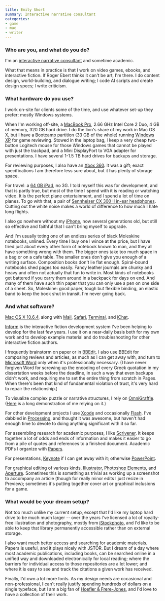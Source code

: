 ```yaml
---
title: Emily Short
summary: Interactive narrative consultant
categories:
- game
- mac
- writer
---
```


### Who are you, and what do you do?

I'm an [interactive narrative consultant](http://emshort.wordpress.com/ "Emily's website.") and sometime academic.

What that means in practice is that I work on video games, ebooks, and interactive fiction. If Roger Ebert thinks it can't be art, I'm there. I do content design, world-building, and dialogue writing; I code AI scripts and create design specs; I write criticism.

### What hardware do you use?

I work on-site for clients some of the time, and use whatever set-up they prefer; mostly Windows systems.

When I'm working off-site, a [MacBook Pro][macbook-pro], 2.66 GHz Intel Core 2 Duo, 4 GB of memory, 320 GB hard drive. I do the lion's share of my work in Mac OS X, but I have a Bootcamp partition (33 GB of the whole) running [Windows XP][windows-xp] for game reviewing. Stowed in the laptop bag, I keep a very cheap two-button Logitech mouse for those Windows games that cannot be played with just the trackpad, and a Mini DisplayPort to VGA adapter for presentations. I have several 1-1.5 TB hard drives for backups and storage.

For reviewing purposes, I also have an [Xbox 360][xbox-360]. It was a gift; exact specifications I am therefore less sure about, but it has plenty of storage space.

For travel: a [64 GB iPad][ipad], no 3G. I told myself this was for development, and that is partly true, but most of the time I spend with it is reading or watching video. It is the perfect plane entertainment, and I spend a lot of time on planes. To go with that, a pair of [Sennheiser CX 300 II in-ear headphones][cx-300-ii]. Cutting out the white noise makes a world of difference to how much I hate long flights.

I also go nowhere without my [iPhone][], now several generations old, but still so effective and faithful that I can't bring myself to upgrade.

And I'm usually toting one of an endless series of black Moleskine notebooks, unlined. Every time I buy one I wince at the price, but I have tried just about every other form of notebook known to man, and they all have something wrong with them. The bigger ones take too much space in a bag or on a cafe table. The smaller ones don't give you enough of a writing surface. Composition books don't lie flat enough. Spiral-bound notebooks shed pages too easily. Fancy leather journals are chunky and heavy and often not actually that fun to write in. Most kinds of notebooks get battered if you carry them around in a backpack for days on end. And many of them have such thin paper that you can only use a pen on one side of a sheet. So, Moleskine: good paper, tough but flexible binding, an elastic band to keep the book shut in transit. I'm never going back.

### And what software?

[Mac OS X 10.6.4][macos], along with [Mail][], [Safari][], [Terminal][], and [iChat][].

[Inform][] is the interactive fiction development system I've been helping to develop for the last few years. I use it on a near-daily basis both for my own work and to develop example material and do troubleshooting for other interactive fiction authors.

I frequently brainstorm on paper or in [BBEdit][]. I also use BBEdit for composing reviews and articles, as much as I can get away with, and turn to [Microsoft Word][word] only when it's professionally necessary. (I have never forgiven Word for screwing up the encoding of every Greek quotation in my dissertation weeks before the deadline, in such a way that even backups didn't work, and requiring me to set the entire thing from scratch in Pages. When there's been that kind of fundamental violation of trust, it's very hard to repair the relationship.)

To visualize complex puzzle or narrative structures, I rely on [OmniGraffle][]. ([Here](http://inform-fiction.org/I7Downloads/Examples/bronze/Overview.html "Emily's making-of for a piece of her IF.") is a long demonstration of me relying on it.)

For other development projects I use [Xcode][] and occasionally [Flash][]. I've dabbled in [Processing][], and thought it was awesome, but haven't had enough time to devote to doing anything significant with it so far.

For assembling research for academic purposes, I like [Scrivener][]. It keeps together a lot of odds and ends of information and makes it easier to go from a pile of quotes and references to a finished document. Academic PDFs I organize with [Papers][].

For presentations, [Keynote][] if I can get away with it; otherwise [PowerPoint][].

For graphical editing of various kinds, [Illustrator][], [Photoshop Elements][photoshop-elements], and [Aperture][]. Sometimes this is something as trivial as working up a screenshot to accompany an article (though for really minor edits I just resize in Preview); sometimes it's putting together cover art or graphical inclusions for a game.

### What would be your dream setup?

Not too much unlike my current setup, except that I'd like my laptop hard drive to be much much larger -- over the years I've licensed a lot of royalty-free illustration and photography, mostly from [iStockphoto][], and I'd like to be able to keep that library permanently accessible rather than on external storage.

I also want much better access and searching for academic materials. Papers is useful, and it plays nicely with JSTOR. But I dream of a day where most academic publications, including books, can be searched online in a unified way and downloaded electronically for local reading; where the barriers for individual access to those repositories are a lot lower; and where it is easy to see and track the citations a given work has received.

Finally, I'd own a lot more fonts. As my design needs are occasional and non-professional, I can't really justify spending hundreds of dollars on a single typeface, but I am a big fan of [Hoefler & Frere-Jones](http://www.typography.com/ "Hoefler & Frere-Jones typefaces."), and I'd love to have a collection of their work.

[aperture]: https://en.wikipedia.org/wiki/Aperture_(software) "Photo editing and management software for Mac OS X."
[bbedit]: http://www.barebones.com/products/bbedit/ "A text editor for the Mac."
[cx-300-ii]: https://www.amazon.com/Sennheiser-II-Precision-Enhanced-Earbuds/dp/B001EZYMF4 "In-ear headphones."
[flash]: https://en.wikipedia.org/wiki/Adobe_Flash "A software and animation editor."
[ichat]: https://en.wikipedia.org/wiki/IChat "An AIM/Jabber client included with Mac OS X."
[illustrator]: https://www.adobe.com/products/illustrator.html "A vector graphics editor."
[inform]: http://inform7.com/ "A design system for interactive fiction."
[ipad]: https://www.apple.com/ipad/ "A tablet device."
[iphone]: https://en.wikipedia.org/wiki/IPhone_(1st_generation) "A smartphone."
[istockphoto]: https://www.istockphoto.com/ "A stock photography service."
[keynote]: https://www.apple.com/keynote/ "Presentation software for the Mac."
[macbook-pro]: https://www.apple.com/macbook-pro/ "A laptop."
[macos]: https://en.wikipedia.org/wiki/MacOS "An operating system for Mac hardware."
[mail]: https://en.wikipedia.org/wiki/Mail_(application) "The default Mac OS X mail client."
[omnigraffle]: https://www.omnigroup.com/omnigraffle/ "Diagramming software for the Mac."
[papers]: http://papersapp.com "iTunes-like software for organising articles."
[photoshop-elements]: https://www.adobe.com/products/photoshop-elements.html "A lightweight image editor."
[powerpoint]: https://products.office.com/en-us/powerpoint "Presentation software."
[processing]: https://processing.org/ "A programming language/environment."
[safari]: https://www.apple.com/safari/ "A fast web browser."
[scrivener]: http://literatureandlatte.com/scrivener.php "A Mac text editor aimed at writers."
[terminal]: https://en.wikipedia.org/wiki/Terminal_(OS_X) "A console application included with Mac OS X."
[windows-xp]: https://en.wikipedia.org/wiki/Windows_XP "An operating system for x86 computers."
[word]: https://products.office.com/en-us/word "A document editor."
[xbox-360]: http://www.xbox.com:80/en-US/Xbox360 "A gaming console."
[xcode]: https://en.wikipedia.org/wiki/Xcode "An IDE for Mac developers."
